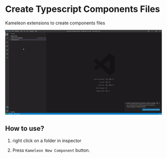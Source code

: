 # Create Typescript Components Files

Kameleon extensions to create components files

![Create File & Folder Screenshot](./img/newComponent.gif)

## How to use?

1. right click on a folder in inspector

2. Press `Kameleon New Component` button.
